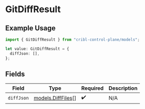 # GitDiffResult

## Example Usage

```typescript
import { GitDiffResult } from "cribl-control-plane/models";

let value: GitDiffResult = {
  diffJson: [],
};
```

## Fields

| Field                                        | Type                                         | Required                                     | Description                                  |
| -------------------------------------------- | -------------------------------------------- | -------------------------------------------- | -------------------------------------------- |
| `diffJson`                                   | [models.DiffFiles](../models/difffiles.md)[] | :heavy_check_mark:                           | N/A                                          |